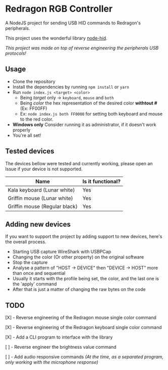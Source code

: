# Redragon RGB Controller

A NodeJS project for sending USB HID commands to Redragon's peripherals.

This project uses the wonderful library [node-hid](https://github.com/node-hid/node-hid).

*This project was made on top of reverse engineering the peripherals USB protocols!*

## Usage
- Clone the repository
- Install the dependencies by running `npm install` or `yarn`
- Run `node index.js <target> <color>`
	- Being *target* only -> `keyboard`, `mouse` and `both`
	- Being *color* the hex representation of the desired color **withtout #** (Ex: FF00FF)
	- Ex: `node index.js both FF0000`  for setting both keyboard and mouse to the red color.
- **Windows only** Consider running it as administrator, if it doesn't work properly
- You're all set!

## Tested devices
The devices bellow were tested  and currently working, please open an Issue if your device is not supported.

|Name|Is it functional?|
|--|--|
| Kala keyboard (Lunar white) | Yes |
| Griffin mouse (Lunar white) | Yes |
| Griffin mouse (Regular black) | Yes |

## Adding new devices
If you want to support the project by adding support to new devices, here's the overall process.
- Starting USB capture WireShark with USBPCap
- Changing the color (Or other property) on the original software
- Stop the capture
- Analyse a pattern of "HOST -> DEVICE" then "DEVICE -> HOST" more than once and sequential
- Usually it starts with the profile being set, the color, and the last one is the 'apply' command
- After that is just a matter of changing the raw bytes on the code

## TODO
[X] - Reverse engineering of the Redragon mouse single color command

[X] - Reverse engineering of the Redragon keyboard single color command

[X] - Add a CLI program to interface with the library

[ ] - Reverse engineer the brightness value command

[ ] - Add audio responsive commands *(At the time, as a separated program, only working with the microphone response)*